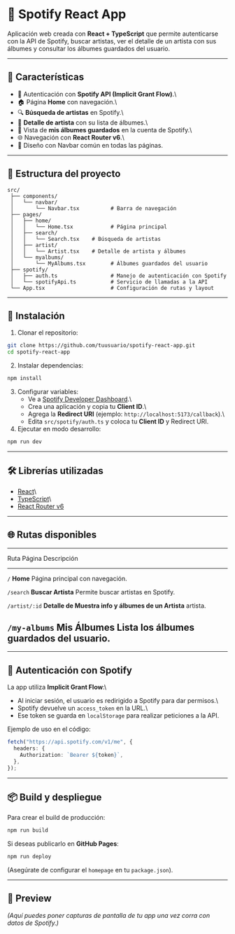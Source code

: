# 🎵 Spotify React App

Aplicación web creada con **React + TypeScript** que permite
autenticarse con la API de Spotify, buscar artistas, ver el detalle de
un artista con sus álbumes y consultar los álbumes guardados del
usuario.

------------------------------------------------------------------------

## 📌 Características

-   🔑 Autenticación con **Spotify API (Implicit Grant Flow)**.\
-   🏠 Página **Home** con navegación.\
-   🔍 **Búsqueda de artistas** en Spotify.\
-   🎤 **Detalle de artista** con su lista de álbumes.\
-   💽 Vista de **mis álbumes guardados** en la cuenta de Spotify.\
-   🌐 Navegación con **React Router v6**.\
-   📱 Diseño con Navbar común en todas las páginas.

------------------------------------------------------------------------

## 📂 Estructura del proyecto

    src/
     ├── components/
     │   └── navbar/
     │       └── Navbar.tsx          # Barra de navegación
     ├── pages/
     │   ├── home/
     │   │   └── Home.tsx            # Página principal
     │   ├── search/
     │   │   └── Search.tsx    # Búsqueda de artistas
     │   ├── artist/
     │   │   └── Artist.tsx    # Detalle de artista y álbumes
     │   └── myalbums/
     │       └── MyAlbums.tsx        # Álbumes guardados del usuario
     ├── spotify/
     │   ├── auth.ts                 # Manejo de autenticación con Spotify
     │   └── spotifyApi.ts           # Servicio de llamadas a la API
     └── App.tsx                     # Configuración de rutas y layout

------------------------------------------------------------------------

## 🚀 Instalación

1.  Clonar el repositorio:

``` bash
git clone https://github.com/tuusuario/spotify-react-app.git
cd spotify-react-app
```

2.  Instalar dependencias:

``` bash
npm install
```

3.  Configurar variables:
    -   Ve a [Spotify Developer
        Dashboard](https://developer.spotify.com/dashboard/).\
    -   Crea una aplicación y copia tu **Client ID**.\
    -   Agrega la **Redirect URI** (ejemplo:
        `http://localhost:5173/callback`).\
    -   Edita `src/spotify/auth.ts` y coloca tu **Client ID** y Redirect
        URI.
4.  Ejecutar en modo desarrollo:

``` bash
npm run dev
```

------------------------------------------------------------------------

## 🛠️ Librerías utilizadas

-   [React](https://reactjs.org/)\
-   [TypeScript](https://www.typescriptlang.org/)\
-   [React Router v6](https://reactrouter.com/)

------------------------------------------------------------------------

## 🌐 Rutas disponibles

  ------------------------------------------------------------------------
  Ruta            Página               Descripción
  --------------- -------------------- -----------------------------------
  `/`             **Home**             Página principal con navegación.

  `/search`       **Buscar Artista**   Permite buscar artistas en Spotify.

  `/artist/:id`   **Detalle de         Muestra info y álbumes de un
                  Artista**            artista.

  `/my-albums`    **Mis Álbumes**      Lista los álbumes guardados del
                                       usuario.
  ------------------------------------------------------------------------

------------------------------------------------------------------------

## 🔐 Autenticación con Spotify

La app utiliza **Implicit Grant Flow**:\
- Al iniciar sesión, el usuario es redirigido a Spotify para dar
permisos.\
- Spotify devuelve un `access_token` en la URL.\
- Ese token se guarda en `localStorage` para realizar peticiones a la
API.

Ejemplo de uso en el código:

``` ts
fetch("https://api.spotify.com/v1/me", {
  headers: {
    Authorization: `Bearer ${token}`,
  },
});
```

------------------------------------------------------------------------

## 📦 Build y despliegue

Para crear el build de producción:

``` bash
npm run build
```

Si deseas publicarlo en **GitHub Pages**:

``` bash
npm run deploy
```

(Asegúrate de configurar el `homepage` en tu `package.json`).

------------------------------------------------------------------------

## 📸 Preview

*(Aquí puedes poner capturas de pantalla de tu app una vez corra con
datos de Spotify.)*
